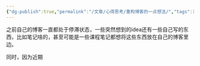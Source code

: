 ```yaml
---
{"dg-publish":true,"permalink":"/文章/心得思考/重构博客的一点想法/","tags":["gardenEntry"]}
---
```




之前自己的博客一直都处于停滞状态，一些突然想到的idea还有一些自己写的东西，比如笔记啥的，甚至可能是一些课程笔记都想将这些东西放在自己的博客里边。

同时，因为近期